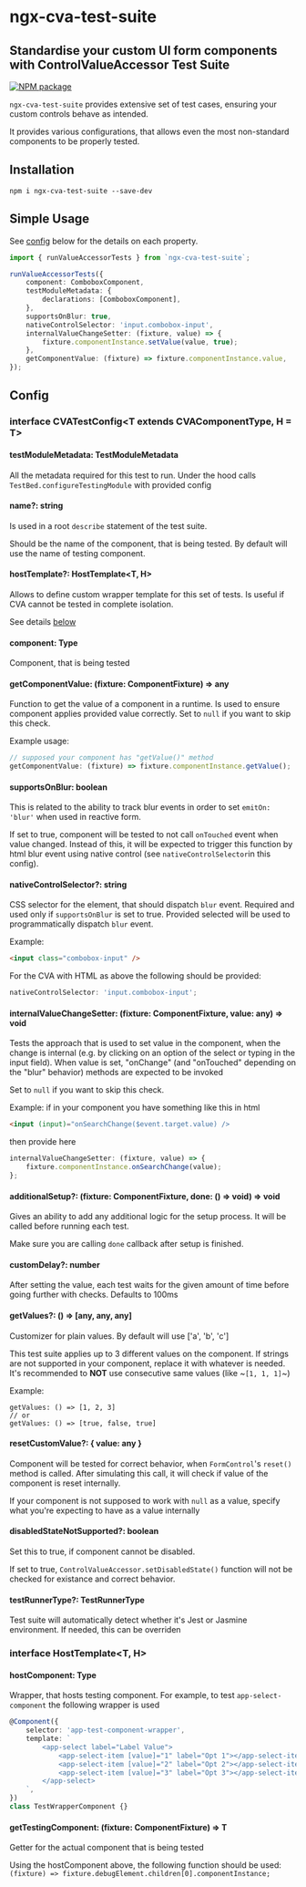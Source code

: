 # ngx-cva-test-suite

## Standardise your custom UI form components with ControlValueAccessor Test Suite

<a href="https://www.npmjs.com/ngx-cva-test-suite">
    <img src="https://img.shields.io/npm/v/ngx-cva-test-suite.svg?logo=npm&logoColor=fff&label=NPM+package&color=limegreen" alt="NPM package" />
</a>

`ngx-cva-test-suite` provides extensive set of test cases, ensuring your custom controls behave as intended.

It provides various configurations, that allows even the most non-standard components to be properly tested.

## Installation

```
npm i ngx-cva-test-suite --save-dev
```

## Simple Usage

See [config](#config) below for the details on each property.

```typescript
import { runValueAccessorTests } from `ngx-cva-test-suite`;

runValueAccessorTests({
    component: ComboboxComponent,
    testModuleMetadata: {
        declarations: [ComboboxComponent],
    },
    supportsOnBlur: true,
    nativeControlSelector: 'input.combobox-input',
    internalValueChangeSetter: (fixture, value) => {
        fixture.componentInstance.setValue(value, true);
    },
    getComponentValue: (fixture) => fixture.componentInstance.value,
});
```

## Config

### interface CVATestConfig<T extends CVAComponentType, H = T>

#### testModuleMetadata: TestModuleMetadata

All the metadata required for this test to run. Under the hood calls `TestBed.configureTestingModule` with provided config

#### name?: string

Is used in a root `describe` statement of the test suite.

Should be the name of the component, that is being tested. By default will use the name of testing component.

#### hostTemplate?: HostTemplate<T, H>

Allows to define custom wrapper template for this set of tests. Is useful if CVA cannot be tested in complete isolation.

See details [below](#interface-hosttemplatet-h)

#### component: Type<T>

Component, that is being tested

#### getComponentValue: (fixture: ComponentFixture<H>) => any

Function to get the value of a component in a runtime. Is used to ensure component applies provided value correctly.
Set to `null` if you want to skip this check.

Example usage:

```typescript
// supposed your component has "getValue()" method
getComponentValue: (fixture) => fixture.componentInstance.getValue();
```

#### supportsOnBlur: boolean

This is related to the ability to track blur events in order to set `emitOn: 'blur'` when used in reactive form.

If set to true, component will be tested to not call `onTouched` event when value changed.
Instead of this, it will be expected to trigger this function
by html blur event using native control (see `nativeControlSelector`in this config).

#### nativeControlSelector?: string

CSS selector for the element, that should dispatch `blur` event. Required and used only if `supportsOnBlur` is set to true.
Provided selected will be used to programmatically dispatch `blur` event.

Example:

```html
<input class="combobox-input" />
```

For the CVA with HTML as above the following should be provided:

```typescript
nativeControlSelector: 'input.combobox-input';
```

#### internalValueChangeSetter: (fixture: ComponentFixture<H>, value: any) => void

Tests the approach that is used to set value in the component, when the change is internal
(e.g. by clicking on an option of the select or typing in the input field).
When value is set, "onChange" (and "onTouched" depending on the "blur" behavior) methods are expected to be invoked

Set to `null` if you want to skip this check.

Example:
if in your component you have something like this in html

```html
<input (input)="onSearchChange($event.target.value) />
```

then provide here

```typescript
internalValueChangeSetter: (fixture, value) => {
    fixture.componentInstance.onSearchChange(value);
};
```

#### additionalSetup?: (fixture: ComponentFixture<H>, done: () => void) => void

Gives an ability to add any additional logic for the setup process.
It will be called before running each test.

Make sure you are calling `done` callback after setup is finished.

#### customDelay?: number

After setting the value, each test waits for the given amount of time before going further with checks. Defaults to 100ms

#### getValues?: () => [any, any, any]

Customizer for plain values. By default will use ['a', 'b', 'c']

This test suite applies up to 3 different values on the component. If strings are not supported in your component,
replace it with whatever is needed. It's recommended to **NOT** use consecutive same values (like ~`[1, 1, 1]`~)

Example:

```
getValues: () => [1, 2, 3]
// or
getValues: () => [true, false, true]
```

#### resetCustomValue?: { value: any }

Component will be tested for correct behavior, when `FormControl`'s `reset()` method is called.
After simulating this call, it will check if value of the component is reset internally.

If your component is not supposed to work with `null` as a value, specify what you're expecting to have as a value internally

#### disabledStateNotSupported?: boolean

Set this to true, if component cannot be disabled.

If set to true, `ControlValueAccessor.setDisabledState()` function will not be checked for existance and correct behavior.

#### testRunnerType?: TestRunnerType

Test suite will automatically detect whether it's Jest or Jasmine environment. If needed, this can be overriden

### interface HostTemplate<T, H>

#### hostComponent: Type<any>

Wrapper, that hosts testing component. For example, to test `app-select-component` the following wrapper is used

```typescript
@Component({
    selector: 'app-test-component-wrapper',
    template: `
        <app-select label="Label Value">
            <app-select-item [value]="1" label="Opt 1"></app-select-item>
            <app-select-item [value]="2" label="Opt 2"></app-select-item>
            <app-select-item [value]="3" label="Opt 3"></app-select-item>
        </app-select>
    `,
})
class TestWrapperComponent {}
```

#### getTestingComponent: (fixture: ComponentFixture<H>) => T

Getter for the actual component that is being tested

Using the hostComponent above, the following function should be used:
`(fixture) => fixture.debugElement.children[0].componentInstance;`
